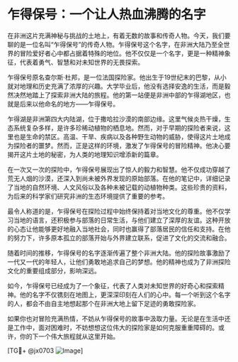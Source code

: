 # 乍得保号：一个让人热血沸腾的名字

在非洲这片充满神秘与挑战的土地上，有着无数的故事和传奇人物。今天，我们要聊的是一位名叫“乍得保号”的传奇人物。乍得保号这个名字，在非洲大陆乃至全世界的冒险爱好者心中都占据着特殊的地位。他不仅仅是一个名字，更是一种精神象征，代表着勇气、智慧和对未知世界的无畏探索。

乍得保号原名查尔斯·杜邦，是一位法国探险家。他出生于19世纪末的巴黎，从小就对地理和历史充满了浓厚的兴趣。大学毕业后，他没有选择安逸的生活，而是毅然决然地踏上了探索非洲大陆的旅程。他的第一站便是非洲中部的乍得湖地区，也就是后来以他命名的地方——乍得保号。

乍得湖是非洲第四大内陆湖，位于撒哈拉沙漠的南部边缘。这里气候炎热干燥，生态系统复杂多样，是许多珍稀动植物的栖息地。然而，对于早期的探险者来说，这里也是生命的禁区。高温、干旱、疾病以及各种野生动物的威胁，使得这片土地成为探险者的噩梦。然而，正是这样的环境，激发了乍得保号的冒险精神。他决心要揭开这片土地的秘密，为人类的地理知识增添新的篇章。

在一次又一次的探险中，乍得保号展现出了惊人的毅力和智慧。他不仅成功穿越了荒无人烟的沙漠，还深入到尚未被外界发现的原始部落。在他的笔记中，详细记录了当地的自然环境、人文风俗以及各种未被记载的动植物种类。这些珍贵的资料，为后来的科学家们研究非洲的生态环境提供了重要的参考。

最令人称道的是，乍得保号在探险过程中始终保持着对当地文化的尊重。他不仅学习当地的语言，还积极参与部落的日常生活，与他们建立了深厚的友谊。这种开放的心态让他能够更好地融入当地社会，同时也赢得了部落居民的信任和支持。在他的努力下，许多原本孤立的部落开始与外界建立联系，促进了文化的交流和融合。

随着时间的推移，乍得保号的名字逐渐传遍了整个非洲大陆。他的探险故事激励了一代又一代的年轻人，让他们勇敢地追求自己的梦想。他的精神也成为了非洲探险文化的重要组成部分，影响深远。

如今，乍得保号已经成为了一个象征，代表了人类对未知世界的好奇心和探索精神。他的名字不仅镌刻在地图上，更深深印刻在人们的心中。每一个听到这个名字的人，都会不由自主地想起那个在非洲大地上留下足迹的勇敢探险家。

如果你也对冒险充满热情，不妨从乍得保号的故事中汲取力量。无论是在生活中还是工作中，面对困难时，不妨想想这位伟大的探险家是如何克服重重障碍的。或许，你的下一个伟大旅程就从这里开始。

[TG💪+ @jx0703 ![Image](https://github.com/user-attachments/assets/dbca1d08-cadb-493c-b0ec-ad6f7a83f270)]
